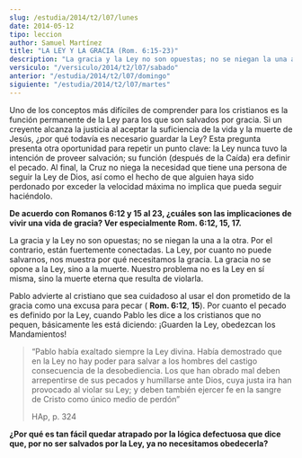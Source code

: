 ```yaml
---
slug: /estudia/2014/t2/l07/lunes
date: 2014-05-12
tipo: leccion
author: Samuel Martínez
title: "LA LEY Y LA GRACIA (Rom. 6:15-23)"
description: "La gracia y la Ley no son opuestas; no se niegan la una a la otra. Por el contrario, están fuertemente conectadas. La Ley, por cuanto no puede salvarnos, nos muestra por qué necesitamos la gracia. La gracia no se opone a la Ley, sino a la muerte. Nuestro problema no es la Ley en sí misma, sino la muerte eterna que resulta de violarla."
versiculo: "/versiculo/2014/t2/l07/sabado"
anterior: "/estudia/2014/t2/l07/domingo"
siguiente: "/estudia/2014/t2/l07/martes"
---
```


Uno de los conceptos más difíciles de comprender para los cristianos es la función permanente de la Ley para los que son salvados por gracia. Si un creyente alcanza la justicia al aceptar la suficiencia de la vida y la muerte de Jesús, ¿por qué todavía es necesario guardar la Ley? Esta pregunta presenta otra oportunidad para repetir un punto clave: la Ley nunca tuvo la intención de proveer salvación; su función (después de la Caída) era definir el pecado. Al final, la Cruz no niega la necesidad que tiene una persona de seguir la Ley de Dios, así como el hecho de que alguien haya sido perdonado por exceder la velocidad máxima no implica que pueda seguir haciéndolo.

**De acuerdo con Romanos 6:12 y 15 al 23, ¿cuáles son las implicaciones de vivir una vida de gracia? Ver especialmente Rom. 6:12, 15, 17.**

La gracia y la Ley no son opuestas; no se niegan la una a la otra. Por el contrario, están fuertemente conectadas. La Ley, por cuanto no puede salvarnos, nos muestra por qué necesitamos la gracia. La gracia no se opone a la Ley, sino a la muerte. Nuestro problema no es la Ley en sí misma, sino la muerte eterna que resulta de violarla.

Pablo advierte al cristiano que sea cuidadoso al usar el don prometido de la gracia como una excusa para pecar ( **Rom. 6:12**, **15**). Por cuanto el pecado es definido por la Ley, cuando Pablo les dice a los cristianos que no pequen, básicamente les está diciendo: ¡Guarden la Ley, obedezcan los Mandamientos!

> “Pablo había exaltado siempre la Ley divina. Había demostrado que en la Ley no hay poder para salvar a los hombres del castigo consecuencia de la desobediencia. Los que han obrado mal deben arrepentirse de sus pecados y humillarse ante Dios, cuya justa ira han provocado al violar su Ley; y deben también ejercer fe en la sangre de Cristo como único medio de perdón”
>
> HAp, p. 324

**¿Por qué es tan fácil quedar atrapado por la lógica defectuosa que dice que, por no ser salvados por la Ley, ya no necesitamos obedecerla?**
